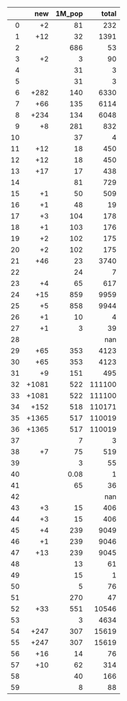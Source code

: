 |    |   new |   1M_pop |   total |
|---:|------:|---------:|--------:|
|  0 |    +2 |    81    |     232 |
|  1 |   +12 |    32    |    1391 |
|  2 |       |   686    |      53 |
|  3 |    +2 |     3    |      90 |
|  4 |       |    31    |       3 |
|  5 |       |    31    |       3 |
|  6 |  +282 |   140    |    6330 |
|  7 |   +66 |   135    |    6114 |
|  8 |  +234 |   134    |    6048 |
|  9 |    +8 |   281    |     832 |
| 10 |       |    37    |       4 |
| 11 |   +12 |    18    |     450 |
| 12 |   +12 |    18    |     450 |
| 13 |   +17 |    17    |     438 |
| 14 |       |    81    |     729 |
| 15 |    +1 |    50    |     509 |
| 16 |    +1 |    48    |      19 |
| 17 |    +3 |   104    |     178 |
| 18 |    +1 |   103    |     176 |
| 19 |    +2 |   102    |     175 |
| 20 |    +2 |   102    |     175 |
| 21 |   +46 |    23    |    3740 |
| 22 |       |    24    |       7 |
| 23 |    +4 |    65    |     617 |
| 24 |   +15 |   859    |    9959 |
| 25 |    +5 |   858    |    9944 |
| 26 |    +1 |    10    |       4 |
| 27 |    +1 |     3    |      39 |
| 28 |       |          |     nan |
| 29 |   +65 |   353    |    4123 |
| 30 |   +65 |   353    |    4123 |
| 31 |    +9 |   151    |     495 |
| 32 | +1081 |   522    |  111100 |
| 33 | +1081 |   522    |  111100 |
| 34 |  +152 |   518    |  110171 |
| 35 | +1365 |   517    |  110019 |
| 36 | +1365 |   517    |  110019 |
| 37 |       |     7    |       3 |
| 38 |    +7 |    75    |     519 |
| 39 |       |     3    |      55 |
| 40 |       |     0.08 |       1 |
| 41 |       |    65    |      36 |
| 42 |       |          |     nan |
| 43 |    +3 |    15    |     406 |
| 44 |    +3 |    15    |     406 |
| 45 |    +4 |   239    |    9049 |
| 46 |    +1 |   239    |    9046 |
| 47 |   +13 |   239    |    9045 |
| 48 |       |    13    |      61 |
| 49 |       |    15    |       1 |
| 50 |       |     5    |      76 |
| 51 |       |   270    |      47 |
| 52 |   +33 |   551    |   10546 |
| 53 |       |     3    |    4634 |
| 54 |  +247 |   307    |   15619 |
| 55 |  +247 |   307    |   15619 |
| 56 |   +16 |    14    |      76 |
| 57 |   +10 |    62    |     314 |
| 58 |       |    40    |     166 |
| 59 |       |     8    |      88 |